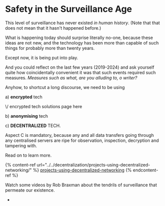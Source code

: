 # Safety in the Surveillance Age

This level of surveillance has never existed _in human history_. (Note that that does not mean that it hasn't happened before.)

What is happening today should surprise literally no-one, because these ideas are not new, and the technology has been more than capable of such things for probably more than twenty years.

Except now, it is being put into play.

And you could reflect on the last few years (2019-2024) and ask yourself quite how coincidentally convenient it was that such events required such measures. _Measures such as what, are you alluding to, o writer?_

Anyhow, to shortcut a long discourse, we need to be using

a) **encrypted** tech

\\/ encrypted tech solutions page here&#x20;

b) **anonymising** tech

c) **DECENTRALIZED** TECH.

Aspect C is mandatory, because any and all data transfers going through any centralised servers are ripe for observation, inspection, decryption and tampering with.

Read on to learn more.

{% content-ref url="../../decentralization/projects-using-decentralized-networking/" %}
[projects-using-decentralized-networking](../../decentralization/projects-using-decentralized-networking/)
{% endcontent-ref %}

Watch some videos by Rob Braxman about the tendrils of surveillance that permeate our existence.

*
